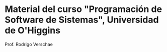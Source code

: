 # Material del curso "Programación de Software de Sistemas", Universidad de O'Higgins

Prof. Rodrigo Verschae
